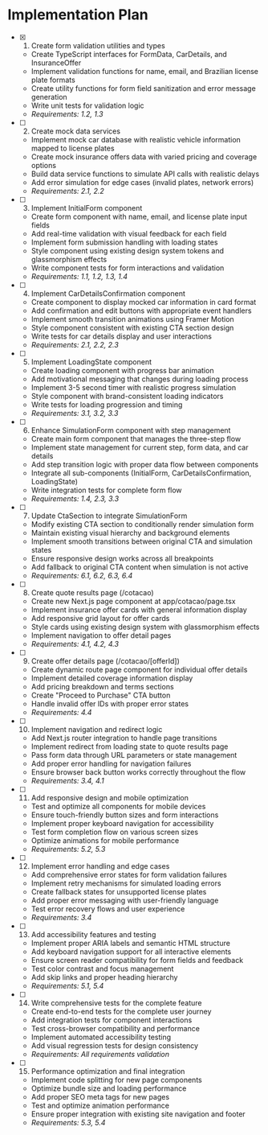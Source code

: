 # Implementation Plan

- [x] 1. Create form validation utilities and types
  - Create TypeScript interfaces for FormData, CarDetails, and InsuranceOffer
  - Implement validation functions for name, email, and Brazilian license plate formats
  - Create utility functions for form field sanitization and error message generation
  - Write unit tests for validation logic
  - _Requirements: 1.2, 1.3_

- [ ] 2. Create mock data services
  - Implement mock car database with realistic vehicle information mapped to license plates
  - Create mock insurance offers data with varied pricing and coverage options
  - Build data service functions to simulate API calls with realistic delays
  - Add error simulation for edge cases (invalid plates, network errors)
  - _Requirements: 2.1, 2.2_

- [ ] 3. Implement InitialForm component
  - Create form component with name, email, and license plate input fields
  - Add real-time validation with visual feedback for each field
  - Implement form submission handling with loading states
  - Style component using existing design system tokens and glassmorphism effects
  - Write component tests for form interactions and validation
  - _Requirements: 1.1, 1.2, 1.3, 1.4_

- [ ] 4. Implement CarDetailsConfirmation component
  - Create component to display mocked car information in card format
  - Add confirmation and edit buttons with appropriate event handlers
  - Implement smooth transition animations using Framer Motion
  - Style component consistent with existing CTA section design
  - Write tests for car details display and user interactions
  - _Requirements: 2.1, 2.2, 2.3_

- [ ] 5. Implement LoadingState component
  - Create loading component with progress bar animation
  - Add motivational messaging that changes during loading process
  - Implement 3-5 second timer with realistic progress simulation
  - Style component with brand-consistent loading indicators
  - Write tests for loading progression and timing
  - _Requirements: 3.1, 3.2, 3.3_

- [ ] 6. Enhance SimulationForm component with step management
  - Create main form component that manages the three-step flow
  - Implement state management for current step, form data, and car details
  - Add step transition logic with proper data flow between components
  - Integrate all sub-components (InitialForm, CarDetailsConfirmation, LoadingState)
  - Write integration tests for complete form flow
  - _Requirements: 1.4, 2.3, 3.3_

- [ ] 7. Update CtaSection to integrate SimulationForm
  - Modify existing CTA section to conditionally render simulation form
  - Maintain existing visual hierarchy and background elements
  - Implement smooth transitions between original CTA and simulation states
  - Ensure responsive design works across all breakpoints
  - Add fallback to original CTA content when simulation is not active
  - _Requirements: 6.1, 6.2, 6.3, 6.4_

- [ ] 8. Create quote results page (/cotacao)
  - Create new Next.js page component at app/cotacao/page.tsx
  - Implement insurance offer cards with general information display
  - Add responsive grid layout for offer cards
  - Style cards using existing design system with glassmorphism effects
  - Implement navigation to offer detail pages
  - _Requirements: 4.1, 4.2, 4.3_

- [ ] 9. Create offer details page (/cotacao/[offerId])
  - Create dynamic route page component for individual offer details
  - Implement detailed coverage information display
  - Add pricing breakdown and terms sections
  - Create "Proceed to Purchase" CTA button
  - Handle invalid offer IDs with proper error states
  - _Requirements: 4.4_

- [ ] 10. Implement navigation and redirect logic
  - Add Next.js router integration to handle page transitions
  - Implement redirect from loading state to quote results page
  - Pass form data through URL parameters or state management
  - Add proper error handling for navigation failures
  - Ensure browser back button works correctly throughout the flow
  - _Requirements: 3.4, 4.1_

- [ ] 11. Add responsive design and mobile optimization
  - Test and optimize all components for mobile devices
  - Ensure touch-friendly button sizes and form interactions
  - Implement proper keyboard navigation for accessibility
  - Test form completion flow on various screen sizes
  - Optimize animations for mobile performance
  - _Requirements: 5.2, 5.3_

- [ ] 12. Implement error handling and edge cases
  - Add comprehensive error states for form validation failures
  - Implement retry mechanisms for simulated loading errors
  - Create fallback states for unsupported license plates
  - Add proper error messaging with user-friendly language
  - Test error recovery flows and user experience
  - _Requirements: 3.4_

- [ ] 13. Add accessibility features and testing
  - Implement proper ARIA labels and semantic HTML structure
  - Add keyboard navigation support for all interactive elements
  - Ensure screen reader compatibility for form fields and feedback
  - Test color contrast and focus management
  - Add skip links and proper heading hierarchy
  - _Requirements: 5.1, 5.4_

- [ ] 14. Write comprehensive tests for the complete feature
  - Create end-to-end tests for the complete user journey
  - Add integration tests for component interactions
  - Test cross-browser compatibility and performance
  - Implement automated accessibility testing
  - Add visual regression tests for design consistency
  - _Requirements: All requirements validation_

- [ ] 15. Performance optimization and final integration
  - Implement code splitting for new page components
  - Optimize bundle size and loading performance
  - Add proper SEO meta tags for new pages
  - Test and optimize animation performance
  - Ensure proper integration with existing site navigation and footer
  - _Requirements: 5.3, 5.4_
